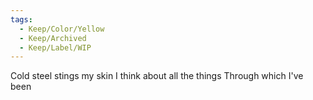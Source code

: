 ```yaml
---
tags:
  - Keep/Color/Yellow
  - Keep/Archived
  - Keep/Label/WIP
---
```


Cold steel stings my skin
I think about all the things
Through which I've been